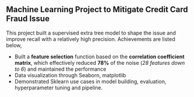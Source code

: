 ## Machine Learning Project to Mitigate Credit Card Fraud Issue
This project built a supervised extra tree model to shape the issue and improve recall with a relatively high precision. Achievements are listed below,

* Built a **feature selection** function based on the **correlation coefficient matrix**, which effectively reduced **78%** of the noise (_28 features down to 6_) and maintained the performance
* Data visualization through Seaborn, matplotlib
* Demonstrated Sklearn use cases in model building, evaluation, hyperparameter tuning and pipeline.
